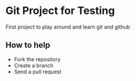 # Git Project for Testing

First project to play around and learn git and github

## How to help
* Fork the repository
* Create a branch
* Send a pull request
